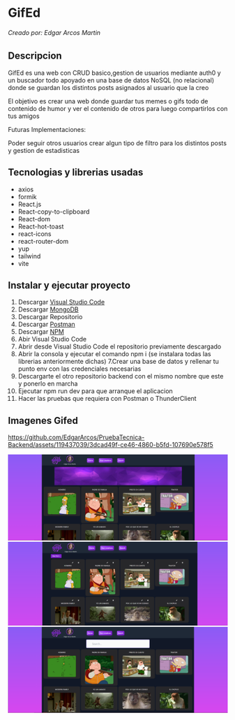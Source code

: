 # GifEd
###### Creado por: Edgar Arcos Martin

## Descripcion

GifEd es una web con CRUD basico,gestion de usuarios mediante auth0 y un buscador todo apoyado en una base de datos NoSQL (no relacional) donde se guardan los distintos posts asignados al usuario que la creo

El objetivo es crear una web donde guardar tus memes o gifs todo de contenido de humor y ver el contenido de otros para luego compartirlos con tus amigos

Futuras Implementaciones: 

Poder seguir otros usuarios crear algun tipo de filtro para los distintos posts y gestion de estadisticas 

## Tecnologias y librerias usadas

* axios
* formik
* React.js
* React-copy-to-clipboard
* React-dom
* React-hot-toast
* react-icons
* react-router-dom
* yup
* tailwind
* vite

## Instalar y ejecutar proyecto

1. Descargar [Visual Studio Code](https://code.visualstudio.com)
2. Descargar [MongoDB](https://www.mongodb.com/products/compass)
2. Descargar Repositorio
3. Descargar [Postman](https://www.postman.com)
4. Descargar [NPM](https://www.npmjs.com)
4. Abir Visual Studio Code
5. Abrir desde Visual Studio Code el repositorio previamente descargado
6. Abrir la consola y ejecutar el comando npm i (se instalara todas las librerias anteriormente dichas)
7.Crear una base de datos y rellenar tu punto env con las credenciales necesarias
7. Descargarte el otro repositorio backend con el mismo nombre que este y ponerlo en marcha
7. Ejecutar npm run dev para que arranque el aplicacion
8. Hacer las pruebas que requiera con Postman o ThunderClient


## Imagenes Gifed


https://github.com/EdgarArcos/PruebaTecnica-Backend/assets/119437039/3dcad49f-ce46-4860-b5fd-107690e578f5


![Imagen GifEd](./imgreadme/CapturaGifed.PNG)
![Imagen GifEd](./imgreadme/CapturaPostgifed.PNG)
![Imagen GifEd](./imgreadme/CapturaSearchgifed.PNG)
